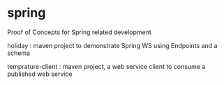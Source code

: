 # spring
Proof of Concepts for Spring related development

holiday : maven project to demonstrate Spring WS using Endpoints and a schema

temprature-client : maven project, a web service client to consume a published web service 
